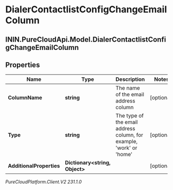 # DialerContactlistConfigChangeEmailColumn

## ININ.PureCloudApi.Model.DialerContactlistConfigChangeEmailColumn

## Properties

|Name | Type | Description | Notes|
|------------ | ------------- | ------------- | -------------|
| **ColumnName** | **string** | The name of the email address column | [optional] |
| **Type** | **string** | The type of the email address column, for example, &#39;work&#39; or &#39;home&#39; | [optional] |
| **AdditionalProperties** | **Dictionary&lt;string, Object&gt;** |  | [optional] |



_PureCloudPlatform.Client.V2 231.1.0_
